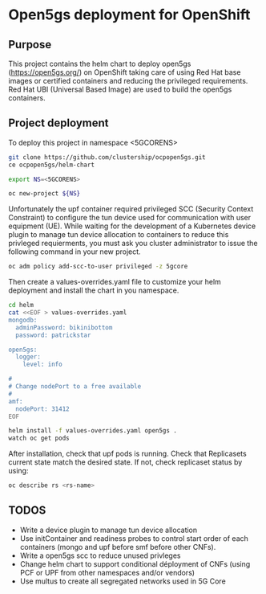 # Open5gs deployment for OpenShift

## Purpose

This project contains the helm chart to deploy open5gs (https://open5gs.org/) on OpenShift taking care of using Red Hat base images or certified containers and reducing the privileged requirements.
Red Hat UBI (Universal Based Image) are used to build the open5gs containers.


## Project deployment

To deploy this project in namespace <5GCORENS>

```bash
git clone https://github.com/clustership/ocpopen5gs.git
ce ocpopen5gs/helm-chart

export NS=<5GCORENS>

oc new-project ${NS}
```

Unfortunately the upf container required privileged SCC (Security Context Constraint) to configure the tun device used for communication with user equipment (UE).
While waiting for the development of a Kubernetes device plugin to manage tun device allocation to containers to reduce this privleged requierments, you must ask you cluster administrator to issue the following command in your new project.


```bash
oc adm policy add-scc-to-user privileged -z 5gcore
```

Then create a values-overrides.yaml file to customize your helm deployment and install the chart in you namespace.

```bash
cd helm
cat <<EOF > values-overrides.yaml
mongodb:
  adminPassword: bikinibottom
  password: patrickstar

open5gs:
  logger:
    level: info

#
# Change nodePort to a free available
#
amf:
  nodePort: 31412 
EOF

helm install -f values-overrides.yaml open5gs .
watch oc get pods

```


After installation, check that upf pods is running. Check that Replicasets current state match the desired state.
If not, check replicaset status by using:

```bash
oc describe rs <rs-name>
```

## TODOS

* Write a device plugin to manage tun device allocation
* Use initContainer and readiness probes to control start order of each containers (mongo and upf before smf before other CNFs).
* Write a open5gs scc to reduce unused privleges
* Change helm chart to support conditional déployment of CNFs (using PCF or UPF from other namespaces and/or vendors)
* Use multus to create all segregated networks used in 5G Core
